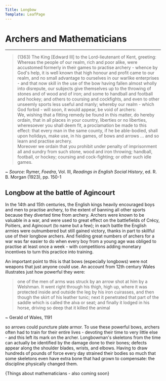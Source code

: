 ```yaml
---
Title: Longbow
Template: LeafPage
---
```


# Archers and Mathematicians

---

> (1363) The King \[Edward III\] to the Lord-lieutenant of Kent, greeting:  
> Whereas the people of our realm, rich and poor alike, were accustomed formerly in their games to practise archery - whence by God's help, it is well known that high honour and profit came to our realm, and no small advantage to ourselves in our warlike enterprises - and that now skill in the use of the bow having fallen almost wholly into disrepute, our subjects give themselves up to the throwing of stones and of wood and of iron; and some to handball and football and hockey; and others to coursing and cockfights, and even to other unseemly sports less useful and manly; whereby our realm - which God forbid - will soon, it would appear, be void of archers:  
> We, wishing that a fitting remedy be found in this matter, do hereby ordain, that in all places in your country, liberties or no liberties, wheresoever you shall deem fit, a proclamation be made to this effect: that every man in the same county, if he be able-bodied, shall upon holidays, make use, in his games, of bows and arrows ... and so learn and practise archery.  
> Moreover we ordain that you prohibit under penalty of imprisonment all and sundry from such stone, wood and iron throwing; handball, football, or hockey; coursing and cock-fighting; or other such idle games.  

~ *Source:* Rymer, *Foedra*, Vol. III, *Readings in English Social History*, ed. R. B. Morgan (1923), pp. 150-1

## Longbow at the battle of Agincourt

In the 14th and 15th centuries, the English kings heavily encouraged boys and men to practise archery, to the extent of banning all other sports because they diverted time from archery. Archers were known to be valuable in a war, and were used to great effect on the battlefields of Crécy, Poitiers, and Agincourt (to name but a few); in each battle the English armies were outnumbered but still gained victory, thanks in part to skillful use of their longbow archers. And fielding great numbers of archers for a war was far easier to do when every boy from a young age was obliged to practise at least once a week - with competitions adding monetary incentives to turn this practice into training.

An important point to this is that bows (especially longbows) were not weapons that just anyone could use. An account from 12th century Wales illustrates just how powerful they were:

> one of the men of arms was struck by an arrow shot at him by a Welshman. It went right through his thigh, high up, where it was protected inside and outside the leg by his iron cuirasses, and then though the skirt of his leather tunic; next it penetrated that part of the saddle which is called the alva or seat; and finally it lodged in his horse, driving so deep that it killed the animal

~ Gerald of Wales, 1191

so arrows could puncture plate armor. To use these powerful bows, archers often had to train for their entire lives - devoting their time to very little else - and this left its mark on the archer. Longbowman's skeletons from the time can actually be identified by the damage done to their bones; defects appear along the shoulder blades, wrists, and elbows. Having to draw hundreds of pounds of force every day strained their bodies so much that some skeletons even have extra bone that had grown to compensate: the discipline physically changed them.


{Things about mathematicians - also coming soon}
